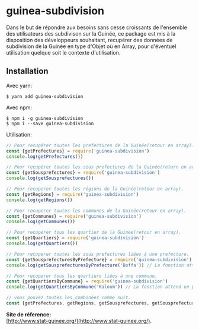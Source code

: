 # guinea-subdivision

Dans le but de répondre aux besoins sans cesse croissants de l'ensemble des utilisateurs des subdivison sur la Guinée, ce package est mis à la disposition des développeurs souhaitant, recupérer des données de subdivision de la Guinée en type d'Objet où en Array, pour d'éventuel utilisation quelque soit le contexte d'utilisation.

## Installation

Avec yarn:
```shell
$ yarn add guinea-subdivision
```

Avec npm:
```shell
$ npm i -g guinea-subdivision
$ npm i --save guinea-subdivision
```

Utilisation:
```js
// Pour recupérer toutes les prefectures de la Guinée(retour en array).
const {getPrefectures} = require('guinea-subdivision')
console.log(getPrefectures())

// Pour recupérer toutes les sous prefectures de la Guinée(return en array).
const {getSousprefectures} = require('guinea-subdivision')
console.log(getSousprefectures())

// Pour recuperer toutes les régions de la Guinée(retour en array).
const {getRegions} = require('guinea-subdivision')
console.log(getRegions())

// Pour recuperer toutes les communes de la Guinée(retour en array).
const {getCommunes} = require('guinea-subdivision')
console.log(getCommunes())

// Pour recuperer tous les quartier de la Guinée(retour en array).
const {getQuartiers} = require('guinea-subdivision')
console.log(getQuartiers())

// Pour recuperer toutes les sous prefectures liées à une prefecture.
const {getSousprefecturesByPrefecture} = require('guinea-subdivision')
console.log(getSousprefecturesByPrefecture('Boffa')) // La fonction attend un paramètre(le nom de la prefecture)

// Pour recuperer tous les quartiers liées à une commune.
const {getQuartiersByCommune} = require('guinea-subdivision')
console.log(getQuartiersByCommune('Kaloum')) // La fonction attend un paramètre(le nom de la commune)

// vous pouvez toutes les combinées comme suit.
const {getPrefectures, getRegions, getSousprefectures, getSousprefecturesByPrefecture, getQuartiers, getCommunes} = require('guinea-subdivision')
```

**Site de réference:**<br>
[http://www.stat-guinee.org/](http://www.stat-guinee.org/).